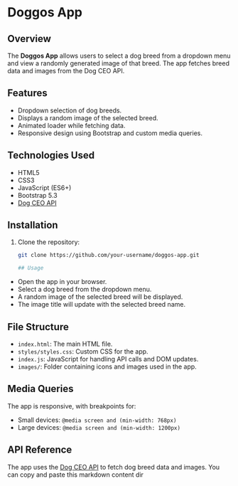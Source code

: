 # Doggos App

## Overview
The **Doggos App** allows users to select a dog breed from a dropdown menu and view a randomly generated image of that breed. The app fetches breed data and images from the Dog CEO API.

## Features
- Dropdown selection of dog breeds.
- Displays a random image of the selected breed.
- Animated loader while fetching data.
- Responsive design using Bootstrap and custom media queries.

## Technologies Used
- HTML5
- CSS3
- JavaScript (ES6+)
- Bootstrap 5.3
- [Dog CEO API](https://dog.ceo/dog-api/)

## Installation
1. Clone the repository:
   ```bash
   git clone https://github.com/your-username/doggos-app.git

   ## Usage
- Open the app in your browser.
- Select a dog breed from the dropdown menu.
- A random image of the selected breed will be displayed.
- The image title will update with the selected breed name.

## File Structure
- `index.html`: The main HTML file.
- `styles/styles.css`: Custom CSS for the app.
- `index.js`: JavaScript for handling API calls and DOM updates.
- `images/`: Folder containing icons and images used in the app.

## Media Queries
The app is responsive, with breakpoints for:
- Small devices: `@media screen and (min-width: 768px)`
- Large devices: `@media screen and (min-width: 1200px)`

## API Reference
The app uses the [Dog CEO API](https://dog.ceo/dog-api/) to fetch dog breed data and images.
You can copy and paste this markdown content dir